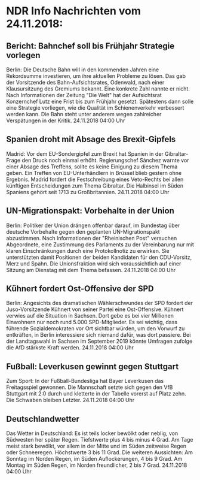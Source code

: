 # NDR Info Nachrichten vom 24.11.2018:


## Bericht: Bahnchef soll bis Frühjahr Strategie vorlegen
Berlin:	Die Deutsche Bahn will in den kommenden Jahren eine Rekordsumme investieren, um ihre aktuellen Probleme zu lösen. Das gab der Vorsitzende des Bahn-Aufsichtsrates, Odenwald, nach einer Klausursitzung des Gremiums bekannt. Eine konkrete Zahl nannte er nicht. Nach Informationen der Zeitung "Die Welt" hat der Aufsichtsrat Konzernchef Lutz eine Frist bis zum Frühjahr gesetzt. Spätestens dann solle eine Strategie vorliegen, wie die Qualität im Schienenverkehr verbessert werden kann. Die Bahn steht unter anderem wegen zahlreicher Verspätungen in der Kritik. 24.11.2018 04:00 Uhr 

## Spanien droht mit Absage des Brexit-Gipfels
Madrid: Vor dem EU-Sondergipfel zum Brexit hat Spanien in der Gibraltar-Frage den Druck noch einmal erhöht. Regierungschef Sánchez warnte vor einer Absage des Treffens, sollte es keine Einigung zu diesem Thema geben. Ein Treffen von EU-Unterhändlern in Brüssel blieb gestern ohne Ergebnis. Madrid fordert die Festschreibung eines Veto-Rechts bei allen künftigen Entscheidungen zum Thema Gibraltar. Die Halbinsel im Süden Spaniens gehört seit 1713 zu Großbritannien. 24.11.2018 04:00 Uhr 

## UN-Migrationspakt: Vorbehalte in der Union
Berlin: Politiker der Union drängen offenbar darauf, im Bundestag über deutsche Vorbehalte gegen den geplanten UN-Migrationspakt abzustimmen. Nach Informationen der "Rheinischen Post" versuchen Abgeordnete, eine Zustimmung des Parlaments zu der Vereinbarung nur mit klaren Einschränkungen durch eine Protokollnotiz zu erwirken. Sie unterstützten damit Positionen der beiden Kandidaten für den CDU-Vorsitz, Merz und Spahn. Die Unionsfraktion wird sich voraussichtlich auf einer Sitzung am Dienstag mit dem Thema befassen. 24.11.2018 04:00 Uhr 

## Kühnert fordert Ost-Offensive der SPD
Berlin: Angesichts des dramatischen Wählerschwundes der SPD fordert der Juso-Vorsitzende Kühnert von seiner Partei eine Ost-Offensive. Kühnert verwies auf die Situation in Sachsen. Dort gebe es bei vier Millionen Einwohnern nur noch rund 5.000 SPD-Mitglieder. Es sei wichtig, dass führende Sozialdemokraten vor Ort sichtbar würden, um den Vorwurf zu entkräften, in Berlin interessiere sich niemand dafür, was dort passiere. Bei der Landtagswahl in Sachsen im September 2019 könnte Umfragen zufolge die AfD stärkste Kraft werden. 24.11.2018 04:00 Uhr 

## Fußball: Leverkusen gewinnt gegen Stuttgart
Zum Sport: In der Fußball-Bundesliga hat Bayer Leverkusen das Freitagsspiel gewonnen. Die Mannschaft setzte sich gegen den VfB Stuttgart mit 2:0 durch und kletterte in der Tabelle vorerst auf Platz zehn. Die Schwaben bleiben Letzter. 24.11.2018 04:00 Uhr 

## Deutschlandwetter
Das Wetter in Deutschland: Es ist teils locker bewölkt oder neblig, von Südwesten her später Regen. Tiefstwerte plus 4 bis minus 4 Grad. Am Tage meist stark bewölkt, vor allem in der Mitte und im Süden zeitweise Regen oder Schneeregen. Höchstwerte 3 bis 11 Grad. Die weiteren Aussichten: Am Sonntag im Norden Regen, im Süden Auflockerungen, 4 bis 9 Grad. Am Montag im Süden Regen, im Norden freundlicher, 2 bis 7 Grad. 24.11.2018 04:00 Uhr 
